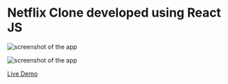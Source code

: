 # Netflix Clone developed using React JS

![screenshot of the app](https://raw.githubusercontent.com/praveenorugantitech/praveenorugantitech-reactjs-projects/master/praveenorugantitech-netflix-clone/src/images/screenshot1.PNG "Netflix Clone")


![screenshot of the app](https://raw.githubusercontent.com/praveenorugantitech/praveenorugantitech-reactjs-projects/master/praveenorugantitech-netflix-clone/src/images/screenshot2.PNG "Netflix Clone")



[Live Demo](https://praveenoruganti-netflix-clone.firebaseapp.com/)